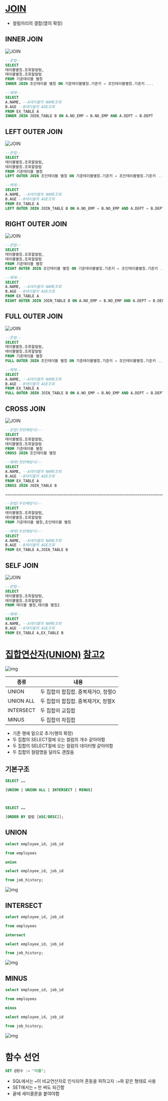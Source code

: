 # [JOIN](https://coding-factory.tistory.com/87)

* 컬럼끼리의 결합(열의 확장)

## INNER JOIN

![JOIN](https://t1.daumcdn.net/cfile/tistory/99799F3E5A8148D703)

```SQL
--문법--
SELECT
테이블별칭.조회할칼럼,
테이블별칭.조회할칼럼
FROM 기준테이블 별칭
INNER JOIN 조인테이블 별칭 ON 기준테이블별칭.기준키 = 조인테이블별칭.기준키....

--예제--
SELECT
A.NAME, --A테이블의 NAME조회
B.AGE --B테이블의 AGE조회
FROM EX_TABLE A
INNER JOIN JOIN_TABLE B ON A.NO_EMP = B.NO_EMP AND A.DEPT = B.DEPT
```



## LEFT OUTER JOIN

![JOIN](https://t1.daumcdn.net/cfile/tistory/997E7F415A81490507)

```SQL
--문법--
SELECT
테이블별칭.조회할칼럼,
테이블별칭.조회할칼럼
FROM 기준테이블 별칭
LEFT OUTER JOIN 조인테이블 별칭 ON 기준테이블별칭.기준키 = 조인테이블별칭.기준키 .....

--예제--
SELECT
A.NAME, --A테이블의 NAME조회
B.AGE --B테이블의 AGE조회
FROM EX_TABLE A
LEFT OUTER JOIN JOIN_TABLE B ON A.NO_EMP = B.NO_EMP AND A.DEPT = B.DEPT

```



## RIGHT OUTER JOIN

![JOIN](https://t1.daumcdn.net/cfile/tistory/9984CE355A8149180A)

```SQL
--문법--
SELECT
테이블별칭.조회할칼럼,
테이블별칭.조회할칼럼
FROM 기준테이블 별칭
RIGHT OUTER JOIN 조인테이블 별칭 ON 기준테이블별칭.기준키 = 조인테이블별칭.기준키 .....

--예제--
SELECT
A.NAME, --A테이블의 NAME조회
B.AGE --B테이블의 AGE조회
FROM EX_TABLE A
RIGHT OUTER JOIN JOIN_TABLE B ON A.NO_EMP = B.NO_EMP AND A.DEPT = B.DEPT

```



## FULL OUTER JOIN

![JOIN](https://t1.daumcdn.net/cfile/tistory/99195F345A8149391B)

```SQL
--문법--
SELECT
테이블별칭.조회할칼럼,
테이블별칭.조회할칼럼
FROM 기준테이블 별칭
FULL OUTER JOIN 조인테이블 별칭 ON 기준테이블별칭.기준키 = 조인테이블별칭.기준키 .....

--예제--
SELECT
A.NAME, --A테이블의 NAME조회
B.AGE --B테이블의 AGE조회
FROM EX_TABLE A
FULL OUTER JOIN JOIN_TABLE B ON A.NO_EMP = B.NO_EMP AND A.DEPT = B.DEPT
```



## CROSS JOIN

![JOIN](https://t1.daumcdn.net/cfile/tistory/993F4E445A8A2D281A)

```SQL
--문법(첫번째방식)--
SELECT
테이블별칭.조회할칼럼,
테이블별칭.조회할칼럼
FROM 기준테이블 별칭
CROSS JOIN 조인테이블 별칭

--예제(첫번째방식)--
SELECT
A.NAME, --A테이블의 NAME조회
B.AGE --B테이블의 AGE조회
FROM EX_TABLE A
CROSS JOIN JOIN_TABLE B

=====================================================================================

--문법(두번째방식)--
SELECT
테이블별칭.조회할칼럼,
테이블별칭.조회할칼럼
FROM 기준테이블 별칭,조인테이블 별칭

--예제(두번째방식)--
SELECT
A.NAME, --A테이블의 NAME조회
B.AGE --B테이블의 AGE조회
FROM EX_TABLE A,JOIN_TABLE B
```



## SELF JOIN

![JOIN](https://t1.daumcdn.net/cfile/tistory/99341D335A8A363D06)

```SQL
--문법--
SELECT
테이블별칭.조회할칼럼,
테이블별칭.조회할칼럼
FROM 테이블 별칭,테이블 별칭2

--예제--
SELECT
A.NAME, --A테이블의 NAME조회
B.AGE --B테이블의 AGE조회
FROM EX_TABLE A,EX_TABLE B
```







# [집합연산자(UNION)](https://webstudynote.tistory.com/74) [참고2](https://keep-cool.tistory.com/45)

![img](https://t1.daumcdn.net/cfile/tistory/99934B335A2D099E12)

| 종류      | 내용                               |
| --------- | ---------------------------------- |
| UNION     | 두 집합의 합집합. 중복제거O, 정렬O |
| UNION ALL | 두 집합의 합집합. 중복제거X, 정렬X |
| INTERSECT | 두 집합의 교집합                   |
| MINUS     | 두 집합의 차집합                   |

* 기존 행에 밑으로 추가(행의 확장)
* 두 집합의 SELECT절에 오는 컬럼의 개수 같아야함
* 두 집합의 SELECT절에 오는 컬럼의 데이터형 같아야함
* 두 집합의 컬럼명을 달라도 괜찮음

## 기본구조

```SQL
SELECT ……

[UNION | UNION ALL | INTERSECT | MINUS]



SELECT ……

[ORDER BY 컬럼 [ASC/DESC]];
```

## UNION

```SQL
select employee_id, job_id

from employees

union

select employee_id, job_id

from job_history;
```

![img](https://t1.daumcdn.net/cfile/tistory/994E7E335A2D0B9A12)



## INTERSECT

```SQL
select employee_id, job_id

from employees

intersect

select employee_id, job_id

from job_history;
```

![img](https://t1.daumcdn.net/cfile/tistory/99A642335A2D0C7725)

## MINUS

```SQL
select employee_id, job_id

from employees

minus

select employee_id, job_id

from job_history;
```

![img](https://t1.daumcdn.net/cfile/tistory/99E638335A2D0CDD37)



# 함수 선언

```SQL
SET @함수 := "이름";
```

* SQL에서는 `=`이 비교연산자로 인식되어 혼동을 피하고자 `:=`와 같은 형태로 사용
* SET에서는 `=` 만 써도 되긴함
* 끝에 세미콜론을 붙여야함